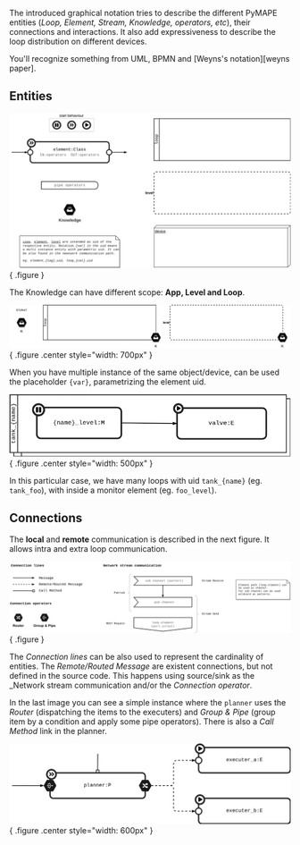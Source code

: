 The introduced graphical notation tries to describe the different PyMAPE entities (_Loop, Element, Stream, Knowledge, operators, etc_), their connections and interactions. 
It also add expressiveness to describe the loop distribution on different devices.

You'll recognize something from UML, BPMN and [Weyns's notation][weyns paper].

## Entities

![Graphical notation: entities](../assets/img/notation-entities.png){ .figure }

The Knowledge can have different scope: __App, Level and Loop__.   

![Graphical notation: k](../assets/img/notation-k.png){ .figure .center style="width: 700px" }

When you have multiple instance of the same object/device, can be used the placeholder `{var}`, parametrizing the element uid. 

![Graphical notation: multiple instance](../assets/img/notation-multiple-instance.png){ .figure .center style="width: 500px" }

In this particular case, we have many loops with uid `tank_{name}` (eg. `tank_foo`), with inside a monitor element (eg. `foo_level`).

## Connections

The __local__ and __remote__ communication is described in the next figure. It allows intra and extra loop communication.

![Graphical notation: connection](../assets/img/notation-connection.png){ .figure }

The _Connection lines_ can be also used to represent the cardinality of entities. The _Remote/Routed Message_ are existent connections, but not defined in the source code. This happens using source/sink as the _Network stream communication and/or the _Connection operator_.

In the last image you can see a simple instance where the `planner` uses the _Router_ (dispatching the items to the executers) and _Group & Pipe_ (group item by a condition and apply some pipe operators). There is also a _Call Method_ link in the planner.

![Graphical notation: connection example](../assets/img/notation-connection-example.png){ .figure .center style="width: 600px" }